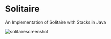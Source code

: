# Solitaire
An Implementation of Solitaire with Stacks in Java

![solitairescreenshot](https://user-images.githubusercontent.com/45675224/90601942-cc377600-e1ad-11ea-89cd-f56682316a21.PNG)

